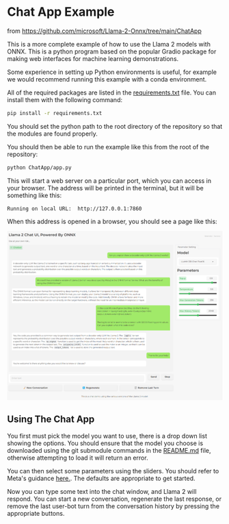 # **Chat App Example**

from  https://github.com/microsoft/Llama-2-Onnx/tree/main/ChatApp 


This is a more complete example of how to use the Llama 2 models with ONNX. This is a python program based on the popular Gradio package for making web interfaces for machine learning demonstrations.

Some experience in setting up Python environments is useful, for example we would recommend running this example with a conda environment.

All of the required packages are listed in the [requirements.txt](requirements.txt) file. You can install them with the following command:

```bash
pip install -r requirements.txt
```

You should set the python path to the root directory of the repository so that the modules are found properly.

You should then be able to run the example like this from the root of the repository:

```bash
python ChatApp/app.py
```

This will start a web server on a particular port, which you can access in your browser. The address will be printed in the terminal, but it will be something like this:

```
Running on local URL:  http://127.0.0.1:7860
```

When this address is opened in a browser, you should see a page like this:

![ChatApp](./assets/ChatAppExample.png)

## **Using The Chat App**
You first must pick the model you want to use, there is a drop down list showing the options. You should ensure that the model you choose is downloaded using the git submodule commands in the [README.md](https://github.com/microsoft/Llama-2-Onnx/blob/main/README.md) file, otherwise attempting to load it will return an error.

You can then select some parameters using the sliders. You should refer to Meta's guidance [here.](https://github.com/facebookresearch/llama/). The defaults are appropriate to get started.

Now you can type some text into the chat window, and Llama 2 will respond. You can start a new conversation, regenerate the last response, or remove the last user-bot turn from the conversation history by pressing the appropriate buttons.